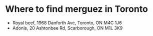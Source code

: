 # Where to find merguez in Toronto
- Royal beef, 1968 Danforth Ave, Toronto, ON M4C 1J6
- Adonis, 20 Ashtonbee Rd, Scarborough, ON M1L 3K9
